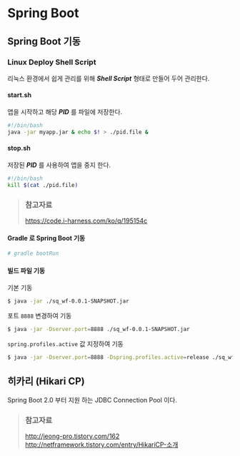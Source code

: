 # Spring Boot

## Spring Boot 기동

### Linux Deploy Shell Script

리눅스 환경에서 쉽게 관리를 위해 _**Shell Script**_ 형태로 만들어 두어 관리한다.

#### start.sh

앱을 시작하고 해당 _**PID**_ 를 파일에 저장한다.

```bash
#!/bin/bash
java -jar myapp.jar & echo $! > ./pid.file &
```

#### stop.sh

저장된 _**PID**_ 를 사용하여 앱을 중지 한다.

```bash
#!/bin/bash
kill $(cat ./pid.file)
```

> ### 참고자료
> <https://code.i-harness.com/ko/q/195154c>

#### Gradle 로 Spring Boot 기동

```bash
# gradle bootRun
```

#### 빌드 파일 기동

기본 기동

```bash
$ java -jar ./sq_wf-0.0.1-SNAPSHOT.jar
```

포트 `8888` 변경하여 기동

```bash
$ java -jar -Dserver.port=8888 ./sq_wf-0.0.1-SNAPSHOT.jar
```

`spring.profiles.active` 값 지정하여 기동

```bash
$ java -jar -Dserver.port=8888 -Dspring.profiles.active=release ./sq_wf-0.0.1-SNAPSHOT.jar
```

## 히카리 (Hikari CP)

Spring Boot 2.0 부터 지원 하는 JDBC Connection Pool 이다.

> ### 참고자료
> <http://jeong-pro.tistory.com/162>  
> <http://netframework.tistory.com/entry/HikariCP-소개>
